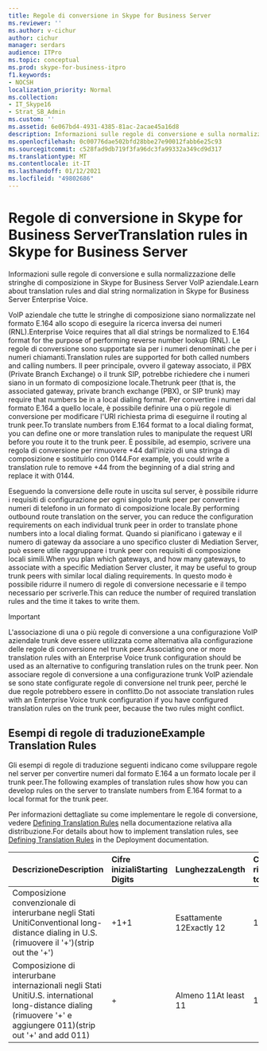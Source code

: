 ```yaml
---
title: Regole di conversione in Skype for Business Server
ms.reviewer: ''
ms.author: v-cichur
author: cichur
manager: serdars
audience: ITPro
ms.topic: conceptual
ms.prod: skype-for-business-itpro
f1.keywords:
- NOCSH
localization_priority: Normal
ms.collection:
- IT_Skype16
- Strat_SB_Admin
ms.custom: ''
ms.assetid: 6e067bd4-4931-4385-81ac-2acae45a16d8
description: Informazioni sulle regole di conversione e sulla normalizzazione delle stringhe di composizione in Skype for Business Server VoIP aziendale.
ms.openlocfilehash: 0c00776dae502bfd28bbe27e90012fabb6e25c93
ms.sourcegitcommit: c528fad9db719f3fa96dc3fa99332a349cd9d317
ms.translationtype: MT
ms.contentlocale: it-IT
ms.lasthandoff: 01/12/2021
ms.locfileid: "49802686"
---
```

# <a name="translation-rules-in-skype-for-business-server"></a><span data-ttu-id="ecef9-103">Regole di conversione in Skype for Business Server</span><span class="sxs-lookup"><span data-stu-id="ecef9-103">Translation rules in Skype for Business Server</span></span>

<span data-ttu-id="ecef9-104">Informazioni sulle regole di conversione e sulla normalizzazione delle stringhe di composizione in Skype for Business Server VoIP aziendale.</span><span class="sxs-lookup"><span data-stu-id="ecef9-104">Learn about translation rules and dial string normalization in Skype for Business Server Enterprise Voice.</span></span>

 <span data-ttu-id="ecef9-105">VoIP aziendale che tutte le stringhe di composizione siano normalizzate nel formato E.164 allo scopo di eseguire la ricerca inversa dei numeri (RNL).</span><span class="sxs-lookup"><span data-stu-id="ecef9-105">Enterprise Voice requires that all dial strings be normalized to E.164 format for the purpose of performing reverse number lookup (RNL).</span></span> <span data-ttu-id="ecef9-106">Le regole di conversione sono supportate sia per i numeri denominati che per i numeri chiamanti.</span><span class="sxs-lookup"><span data-stu-id="ecef9-106">Translation rules are supported for both called numbers and calling numbers.</span></span> <span data-ttu-id="ecef9-107">Il peer principale, ovvero il gateway associato, il PBX (Private Branch Exchange) o il trunk SIP, potrebbe richiedere che i numeri siano in un formato di composizione locale.</span><span class="sxs-lookup"><span data-stu-id="ecef9-107">Thetrunk peer (that is, the associated gateway, private branch exchange (PBX), or SIP trunk) may require that numbers be in a local dialing format.</span></span> <span data-ttu-id="ecef9-108">Per convertire i numeri dal formato E.164 a quello locale, è possibile definire una o più regole di conversione per modificare l'URI richiesta prima di eseguirne il routing al trunk peer.</span><span class="sxs-lookup"><span data-stu-id="ecef9-108">To translate numbers from E.164 format to a local dialing format, you can define one or more translation rules to manipulate the request URI before you route it to the trunk peer.</span></span> <span data-ttu-id="ecef9-109">È possibile, ad esempio, scrivere una regola di conversione per rimuovere +44 dall'inizio di una stringa di composizione e sostituirlo con 0144.</span><span class="sxs-lookup"><span data-stu-id="ecef9-109">For example, you could write a translation rule to remove +44 from the beginning of a dial string and replace it with 0144.</span></span>

<span data-ttu-id="ecef9-110">Eseguendo la conversione delle route in uscita sul server, è possibile ridurre i requisiti di configurazione per ogni singolo trunk peer per convertire i numeri di telefono in un formato di composizione locale.</span><span class="sxs-lookup"><span data-stu-id="ecef9-110">By performing outbound route translation on the server, you can reduce the configuration requirements on each individual trunk peer in order to translate phone numbers into a local dialing format.</span></span> <span data-ttu-id="ecef9-111">Quando si pianificano i gateway e il numero di gateway da associare a uno specifico cluster di Mediation Server, può essere utile raggruppare i trunk peer con requisiti di composizione locali simili.</span><span class="sxs-lookup"><span data-stu-id="ecef9-111">When you plan which gateways, and how many gateways, to associate with a specific Mediation Server cluster, it may be useful to group trunk peers with similar local dialing requirements.</span></span> <span data-ttu-id="ecef9-112">In questo modo è possibile ridurre il numero di regole di conversione necessarie e il tempo necessario per scriverle.</span><span class="sxs-lookup"><span data-stu-id="ecef9-112">This can reduce the number of required translation rules and the time it takes to write them.</span></span>

> [!IMPORTANT]
> <span data-ttu-id="ecef9-113">L'associazione di una o più regole di conversione a una configurazione VoIP aziendale trunk deve essere utilizzata come alternativa alla configurazione delle regole di conversione nel trunk peer.</span><span class="sxs-lookup"><span data-stu-id="ecef9-113">Associating one or more translation rules with an Enterprise Voice trunk configuration should be used as an alternative to configuring translation rules on the trunk peer.</span></span> <span data-ttu-id="ecef9-114">Non associare regole di conversione a una configurazione trunk VoIP aziendale se sono state configurate regole di conversione nel trunk peer, perché le due regole potrebbero essere in conflitto.</span><span class="sxs-lookup"><span data-stu-id="ecef9-114">Do not associate translation rules with an Enterprise Voice trunk configuration if you have configured translation rules on the trunk peer, because the two rules might conflict.</span></span>

## <a name="example-translation-rules"></a><span data-ttu-id="ecef9-115">Esempi di regole di traduzione</span><span class="sxs-lookup"><span data-stu-id="ecef9-115">Example Translation Rules</span></span>

<span data-ttu-id="ecef9-116">Gli esempi di regole di traduzione seguenti indicano come sviluppare regole nel server per convertire numeri dal formato E.164 a un formato locale per il trunk peer.</span><span class="sxs-lookup"><span data-stu-id="ecef9-116">The following examples of translation rules show how you can develop rules on the server to translate numbers from E.164 format to a local format for the trunk peer.</span></span>

<span data-ttu-id="ecef9-117">Per informazioni dettagliate su come implementare le regole di conversione, vedere [Defining Translation Rules](https://technet.microsoft.com/library/4f6b975a-77e6-474c-9171-b139d84138c2.aspx) nella documentazione relativa alla distribuzione.</span><span class="sxs-lookup"><span data-stu-id="ecef9-117">For details about how to implement translation rules, see [Defining Translation Rules](https://technet.microsoft.com/library/4f6b975a-77e6-474c-9171-b139d84138c2.aspx) in the Deployment documentation.</span></span>

|<span data-ttu-id="ecef9-118">**Descrizione**</span><span class="sxs-lookup"><span data-stu-id="ecef9-118">**Description**</span></span>|<span data-ttu-id="ecef9-119">**Cifre iniziali**</span><span class="sxs-lookup"><span data-stu-id="ecef9-119">**Starting Digits**</span></span>|<span data-ttu-id="ecef9-120">**Lunghezza**</span><span class="sxs-lookup"><span data-stu-id="ecef9-120">**Length**</span></span>|<span data-ttu-id="ecef9-121">**Cifre da rimuovere**</span><span class="sxs-lookup"><span data-stu-id="ecef9-121">**Digits to Remove**</span></span>|<span data-ttu-id="ecef9-122">**Cifre da aggiungere**</span><span class="sxs-lookup"><span data-stu-id="ecef9-122">**Digits to Add**</span></span>|<span data-ttu-id="ecef9-123">**Formato corrispondente**</span><span class="sxs-lookup"><span data-stu-id="ecef9-123">**Matching Pattern**</span></span>|<span data-ttu-id="ecef9-124">**Translation**</span><span class="sxs-lookup"><span data-stu-id="ecef9-124">**Translation**</span></span>|<span data-ttu-id="ecef9-125">**Esempio**</span><span class="sxs-lookup"><span data-stu-id="ecef9-125">**Example**</span></span>|
|:-----|:-----|:-----|:-----|:-----|:-----|:-----|:-----|
|<span data-ttu-id="ecef9-126">Composizione convenzionale di interurbane negli Stati Uniti</span><span class="sxs-lookup"><span data-stu-id="ecef9-126">Conventional long-distance dialing in U.S.</span></span>  <br/> <span data-ttu-id="ecef9-127">(rimuovere il '+')</span><span class="sxs-lookup"><span data-stu-id="ecef9-127">(strip out the '+')</span></span>  <br/> |<span data-ttu-id="ecef9-128">+1</span><span class="sxs-lookup"><span data-stu-id="ecef9-128">+1</span></span>  <br/> |<span data-ttu-id="ecef9-129">Esattamente 12</span><span class="sxs-lookup"><span data-stu-id="ecef9-129">Exactly 12</span></span>  <br/> |<span data-ttu-id="ecef9-130">1 </span><span class="sxs-lookup"><span data-stu-id="ecef9-130">1</span></span>  <br/> |<span data-ttu-id="ecef9-131">0</span><span class="sxs-lookup"><span data-stu-id="ecef9-131">0</span></span>  <br/> |<span data-ttu-id="ecef9-132">^\+(1\d {10} ) $</span><span class="sxs-lookup"><span data-stu-id="ecef9-132">^\+(1\d{10})$</span></span>  <br/> |<span data-ttu-id="ecef9-133">$1</span><span class="sxs-lookup"><span data-stu-id="ecef9-133">$1</span></span>  <br/> |<span data-ttu-id="ecef9-134">+14255551010 diventa 14255551010</span><span class="sxs-lookup"><span data-stu-id="ecef9-134">+14255551010 becomes 14255551010</span></span>  <br/> |
|<span data-ttu-id="ecef9-135">Composizione di interurbane internazionali negli Stati Uniti</span><span class="sxs-lookup"><span data-stu-id="ecef9-135">U.S. international long-distance dialing</span></span>  <br/> <span data-ttu-id="ecef9-136">(rimuovere '+' e aggiungere 011)</span><span class="sxs-lookup"><span data-stu-id="ecef9-136">(strip out '+' and add 011)</span></span>  <br/> |+  <br/> |<span data-ttu-id="ecef9-137">Almeno 11</span><span class="sxs-lookup"><span data-stu-id="ecef9-137">At least 11</span></span>  <br/> |<span data-ttu-id="ecef9-138">1 </span><span class="sxs-lookup"><span data-stu-id="ecef9-138">1</span></span>  <br/> |<span data-ttu-id="ecef9-139">011</span><span class="sxs-lookup"><span data-stu-id="ecef9-139">011</span></span>  <br/> |<span data-ttu-id="ecef9-140">^\+(\d {9} \d+)$</span><span class="sxs-lookup"><span data-stu-id="ecef9-140">^\+(\d{9}\d+)$</span></span>  <br/> |<span data-ttu-id="ecef9-141">011$1</span><span class="sxs-lookup"><span data-stu-id="ecef9-141">011$1</span></span>  <br/> |<span data-ttu-id="ecef9-142">+441235551010 diventa 011441235551010</span><span class="sxs-lookup"><span data-stu-id="ecef9-142">+441235551010 becomes 011441235551010</span></span>  <br/> |


